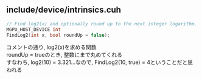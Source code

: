 ## include/device/intrinsics.cuh

```C++
// Find log2(x) and optionally round up to the next integer logarithm.
MGPU_HOST_DEVICE int
FindLog2(int x, bool roundUp = false);
```

コメントの通り, log2(x)を求める関数  
roundUp = trueのとき, 整数にまで丸めてくれる  
すなわち, log2(10) = 3.321...なので, FindLog2(10, true) = 4ということだと思われる

